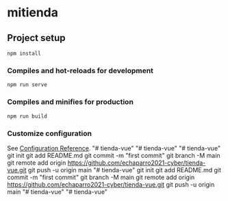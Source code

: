 # mitienda

## Project setup
```
npm install
```

### Compiles and hot-reloads for development
```
npm run serve
```

### Compiles and minifies for production
```
npm run build
```

### Customize configuration
See [Configuration Reference](https://cli.vuejs.org/config/).
"# tienda-vue" 
"# tienda-vue" 
"# tienda-vue"  git init git add README.md git commit -m "first commit" git branch -M main git remote add origin https://github.com/echaparro2021-cyber/tienda-vue.git git push -u origin main
"# tienda-vue"  git init git add README.md git commit -m "first commit" git branch -M main git remote add origin https://github.com/echaparro2021-cyber/tienda-vue.git git push -u origin main
"# tienda-vue" 
"# tienda-vue" 
